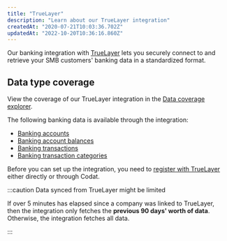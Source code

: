 ```yaml
---
title: "TrueLayer"
description: "Learn about our TrueLayer integration"
createdAt: "2020-07-21T10:03:36.702Z"
updatedAt: "2022-10-20T10:36:16.860Z"
---
```


Our banking integration with <a  class="external" href="https://truelayer.com/" target="_blank">TrueLayer</a> lets you securely connect to and retrieve your SMB customers' banking data in a standardized format.

## Data type coverage

View the coverage of our TrueLayer integration in the <a className="external" href="https://knowledge.codat.io/supported-features/banking?view=tab-by-integration&integrationKey=evqv" target="_blank">Data coverage explorer</a>.

The following banking data is available through the integration:

- [Banking accounts](/data-model/banking/-banking-accounts)
- [Banking account balances](/data-model/banking/-banking-account-balances)
- [Banking transactions](/data-model/banking/-banking-transactions)
- [Banking transaction categories](/data-model/banking/-banking-transaction-categories)

Before you can set up the integration, you need to [register with TrueLayer](/register-for-truelayer) either directly or through Codat.

:::caution Data synced from TrueLayer might be limited

If over 5 minutes has elapsed since a company was linked to TrueLayer, then the integration only fetches the **previous 90 days' worth of data**. Otherwise, the integration fetches all data.

:::
